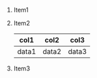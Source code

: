 
1. Item1
2. Item2

   | col1 | col2 | col3 |
   | --- | --- | --- |
   | data1 | data2 | data3 |
3. Item3

